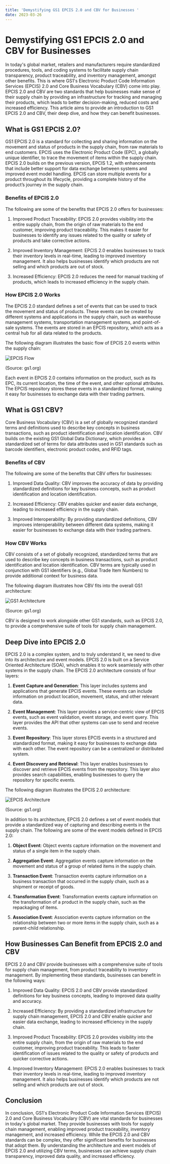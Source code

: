 ```yaml
---
title: 'Demystifying GS1 EPCIS 2.0 and CBV for Businesses '
date: 2023-03-26
---
```


# Demystifying GS1 EPCIS 2.0 and CBV for Businesses

In today's global market, retailers and manufacturers require standardized procedures, tools, and coding systems to facilitate supply chain transparency, product traceability, and inventory management, amongst other benefits. This is where GS1's Electronic Product Code Information Services (EPCIS) 2.0 and Core Business Vocabulary (CBV) come into play. EPCIS 2.0 and CBV are two standards that help businesses make sense of their supply chain by providing an infrastructure for tracking and managing their products, which leads to better decision-making, reduced costs and increased efficiency. This article aims to provide an introduction to GS1 EPCIS 2.0 and CBV, their deep dive, and how they can benefit businesses.

## What is GS1 EPCIS 2.0?

GS1 EPCIS 2.0 is a standard for collecting and sharing information on the movement and status of products in the supply chain, from raw materials to end customers. EPCIS uses the Electronic Product Code (EPC), a globally unique identifier, to trace the movement of items within the supply chain. EPCIS 2.0 builds on the previous version, EPCIS 1.2, with enhancements that include better support for data exchange between systems and improved event model handling. EPCIS can store multiple events for a product throughout its lifecycle, providing a complete history of the product’s journey in the supply chain.

### Benefits of EPCIS 2.0

The following are some of the benefits that EPCIS 2.0 offers for businesses:

1. Improved Product Traceability: EPCIS 2.0 provides visibility into the entire supply chain, from the origin of raw materials to the end customer, improving product traceability. This makes it easier for businesses to identify any issues related to the quality or safety of products and take corrective actions.

2. Improved Inventory Management: EPCIS 2.0 enables businesses to track their inventory levels in real-time, leading to improved inventory management. It also helps businesses identify which products are not selling and which products are out of stock.

3. Increased Efficiency: EPCIS 2.0 reduces the need for manual tracking of products, which leads to increased efficiency in the supply chain.

### How EPCIS 2.0 Works

The EPCIS 2.0 standard defines a set of events that can be used to track the movement and status of products. These events can be created by different systems and applications in the supply chain, such as warehouse management systems, transportation management systems, and point-of-sale systems. The events are stored in an EPCIS repository, which acts as a central hub for all data related to the products.

The following diagram illustrates the basic flow of EPCIS 2.0 events within the supply chain:

![EPCIS Flow](https://www.gs1.org/sites/default/files/docs/epcis/GS1_EPCIS_Basic_Flow.png)

(Source: gs1.org)

Each event in EPCIS 2.0 contains information on the product, such as its EPC, its current location, the time of the event, and other optional attributes. The EPCIS repository stores these events in a standardized format, making it easy for businesses to exchange data with their trading partners.

## What is GS1 CBV?

Core Business Vocabulary (CBV) is a set of globally recognized standard terms and definitions used to describe key concepts in business transactions, such as product identification and location identification. CBV builds on the existing GS1 Global Data Dictionary, which provides a standardized set of terms for data attributes used in GS1 standards such as barcode identifiers, electronic product codes, and RFID tags.

### Benefits of CBV

The following are some of the benefits that CBV offers for businesses:

1. Improved Data Quality: CBV improves the accuracy of data by providing standardized definitions for key business concepts, such as product identification and location identification.

2. Increased Efficiency: CBV enables quicker and easier data exchange, leading to increased efficiency in the supply chain.

3. Improved Interoperability: By providing standardized definitions, CBV improves interoperability between different data systems, making it easier for businesses to exchange data with their trading partners.

### How CBV Works

CBV consists of a set of globally recognized, standardized terms that are used to describe key concepts in business transactions, such as product identification and location identification. CBV terms are typically used in conjunction with GS1 identifiers (e.g., Global Trade Item Numbers) to provide additional context for business data.

The following diagram illustrates how CBV fits into the overall GS1 architecture:

![GS1 Architecture](https://www.gs1.org/sites/default/files/docs/Architecture/GS1_Architecture_Adoption_Process_C7_img_0.png)

(Source: gs1.org)

CBV is designed to work alongside other GS1 standards, such as EPCIS 2.0, to provide a comprehensive suite of tools for supply chain management.

## Deep Dive into EPCIS 2.0

EPCIS 2.0 is a complex system, and to truly understand it, we need to dive into its architecture and event models. EPCIS 2.0 is built on a Service Oriented Architecture (SOA), which enables it to work seamlessly with other systems in the supply chain. The EPCIS 2.0 architecture consists of four layers:

1. **Event Capture and Generation**: This layer includes systems and applications that generate EPCIS events. These events can include information on product location, movement, status, and other relevant data.

2. **Event Management**: This layer provides a service-centric view of EPCIS events, such as event validation, event storage, and event query. This layer provides the API that other systems can use to send and receive events.

3. **Event Repository**: This layer stores EPCIS events in a structured and standardized format, making it easy for businesses to exchange data with each other. The event repository can be a centralized or distributed system.

4. **Event Discovery and Retrieval**: This layer enables businesses to discover and retrieve EPCIS events from the repository. This layer also provides search capabilities, enabling businesses to query the repository for specific events.

The following diagram illustrates the EPCIS 2.0 architecture:

![EPCIS Architecture](https://www.gs1.org/sites/default/files/docs/epcis/GS1_EPCIS_Architecture.png)

(Source: gs1.org)

In addition to its architecture, EPCIS 2.0 defines a set of event models that provide a standardized way of capturing and describing events in the supply chain. The following are some of the event models defined in EPCIS 2.0:

1. **Object Event**: Object events capture information on the movement and status of a single item in the supply chain.

2. **Aggregation Event**: Aggregation events capture information on the movement and status of a group of related items in the supply chain.

3. **Transaction Event**: Transaction events capture information on a business transaction that occurred in the supply chain, such as a shipment or receipt of goods.

4. **Transformation Event**: Transformation events capture information on the transformation of a product in the supply chain, such as the repackaging of items.

5. **Association Event**: Association events capture information on the relationship between two or more items in the supply chain, such as a parent-child relationship.

## How Businesses Can Benefit from EPCIS 2.0 and CBV

EPCIS 2.0 and CBV provide businesses with a comprehensive suite of tools for supply chain management, from product traceability to inventory management. By implementing these standards, businesses can benefit in the following ways:

1. Improved Data Quality: EPCIS 2.0 and CBV provide standardized definitions for key business concepts, leading to improved data quality and accuracy.

2. Increased Efficiency: By providing a standardized infrastructure for supply chain management, EPCIS 2.0 and CBV enable quicker and easier data exchange, leading to increased efficiency in the supply chain.

3. Improved Product Traceability: EPCIS 2.0 provides visibility into the entire supply chain, from the origin of raw materials to the end customer, improving product traceability. This leads to faster identification of issues related to the quality or safety of products and quicker corrective actions.

4. Improved Inventory Management: EPCIS 2.0 enables businesses to track their inventory levels in real-time, leading to improved inventory management. It also helps businesses identify which products are not selling and which products are out of stock.

## Conclusion

In conclusion, GS1's Electronic Product Code Information Services (EPCIS) 2.0 and Core Business Vocabulary (CBV) are vital standards for businesses in today's global market. They provide businesses with tools for supply chain management, enabling improved product traceability, inventory management, and increased efficiency. While the EPCIS 2.0 and CBV standards can be complex, they offer significant benefits for businesses that adopt them. By understanding the architecture and event models of EPCIS 2.0 and utilizing CBV terms, businesses can achieve supply chain transparency, improved data quality, and increased efficiency.
